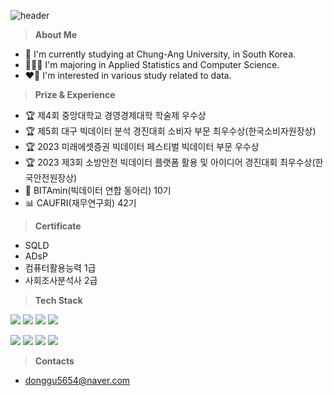![header](https://capsule-render.vercel.app/api?type=waving&color=gradient&customColorList=8&height=150&section=header&text=Donggu%20Kwon&fontSize=40&fontAlignY=30&fontAlign=20)

> **About Me**
- 🏫 I'm currently studying at Chung-Ang University, in South Korea.
- 🧑🏻‍💻 I'm majoring in Applied Statistics and Computer Science.
- ❤️‍🔥 I'm interested in various study related to data.


> **Prize & Experience**
- 🏆 제4회 중앙대학교 경영경제대학 학술제 우수상
- 🏆 제5회 대구 빅데이터 분석 경진대회 소비자 부문 최우수상(한국소비자원장상)
- 🏆 2023 미래에셋증권 빅데이터 페스티벌 빅데이터 부문 우수상
- 🏆 2023 제3회 소방안전 빅데이터 플랫폼 활용 및 아이디어 경진대회 최우수상(한국안전원장상)
- 🍊 BITAmin(빅데이터 연합 동아리) 10기
- 📊 CAUFRI(재무연구회) 42기

> **Certificate**
- SQLD
- ADsP
- 컴퓨터활용능력 1급
- 사회조사분석사 2급

> **Tech Stack**

<img src="https://img.shields.io/badge/Python-3776AB?logo=Python&logoColor=white"> <img src="https://img.shields.io/badge/C-4479A1?logo=C&logoColor=white"> <img src="https://img.shields.io/badge/RStudio-75AADB?logo=RStudio&logoColor=white"> <img src="https://img.shields.io/badge/SPSS-3B5998?logo=IBM&logoColor=white">

<img src="https://img.shields.io/badge/Jupyter-F37626?logo=Jupyter&logoColor=white"> <img src="https://img.shields.io/badge/Visual Studio Code-007ACC?logo=Visual Studio Code&logoColor=white"> <img src="https://img.shields.io/badge/TensorFlow-FF6F00?style=flat&logo=TensorFlow&logoColor=white"/> <img src="https://img.shields.io/badge/PyTorch-EE4C2C?style=flat&logo=PyTorch&logoColor=white"/>

> **Contacts**
- donggu5654@naver.com

